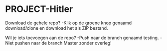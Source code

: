 # PROJECT-Hitler

Download de gehele repo?
-Klik op de groene knop genaamd download/clone en download het als ZIP bestand.

Wil je iets toevoegen aan de repo?
-Push naar de branch genaamd testing.
-Niet pushen naar de branch Master zonder overleg!
